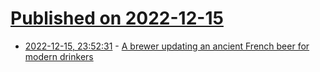 # [Published on 2022-12-15](index.md)

* [2022-12-15, 23:52:31](https://news.ycombinator.com/item?id=34007548) - [A brewer updating an ancient French beer for modern drinkers](https://www.atlasobscura.com/articles/what-is-cervois)
